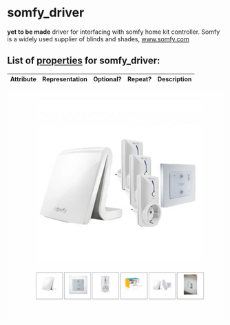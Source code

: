 <!--s_name-->
# somfy_driver

<!--e_name-->

<!--s_role-->
<!--e_role-->

<!--s_descr-->
__yet to be made__ driver for interfacing with somfy home kit controller. Somfy is a widely used supplier of blinds and shades, www.somfy.com

<!--e_descr-->

<!--s_tbl-->
## List of [properties](Properties.md) for __somfy_driver__:

  | Attribute | Representation | Optional? | Repeat? | Description |
  | --- | --- | --- | --- | --- |
<!--e_tbl-->

![somfy](somfy.jpg)